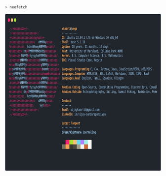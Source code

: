 ```bash
> neofetch                                                                                                  
```

<a href="https://github.com/v-kaarti/v-kaarti">
  <img src =https://raw.githubusercontent.com/v-kaarti/v-kaarti/main/bio.svg?sanitize=true" width="736" height="510">
</a>
